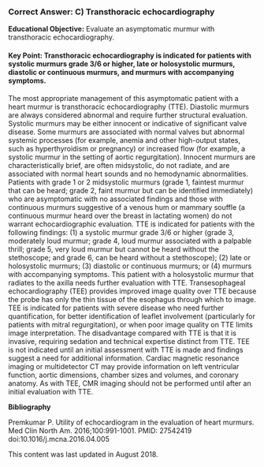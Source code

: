 
### Correct Answer: C) Transthoracic echocardiography 

**Educational Objective:** Evaluate an asymptomatic murmur with transthoracic echocardiography.

#### **Key Point:** Transthoracic echocardiography is indicated for patients with systolic murmurs grade 3/6 or higher, late or holosystolic murmurs, diastolic or continuous murmurs, and murmurs with accompanying symptoms.

The most appropriate management of this asymptomatic patient with a heart murmur is transthoracic echocardiography (TTE). Diastolic murmurs are always considered abnormal and require further structural evaluation. Systolic murmurs may be either innocent or indicative of significant valve disease. Some murmurs are associated with normal valves but abnormal systemic processes (for example, anemia and other high-output states, such as hyperthyroidism or pregnancy) or increased flow (for example, a systolic murmur in the setting of aortic regurgitation). Innocent murmurs are characteristically brief, are often midsystolic, do not radiate, and are associated with normal heart sounds and no hemodynamic abnormalities. Patients with grade 1 or 2 midsystolic murmurs (grade 1, faintest murmur that can be heard; grade 2, faint murmur but can be identified immediately) who are asymptomatic with no associated findings and those with continuous murmurs suggestive of a venous hum or mammary souffle (a continuous murmur heard over the breast in lactating women) do not warrant echocardiographic evaluation. TTE is indicated for patients with the following findings: (1) a systolic murmur grade 3/6 or higher (grade 3, moderately loud murmur; grade 4, loud murmur associated with a palpable thrill; grade 5, very loud murmur but cannot be heard without the stethoscope; and grade 6, can be heard without a stethoscope); (2) late or holosystolic murmurs; (3) diastolic or continuous murmurs; or (4) murmurs with accompanying symptoms. This patient with a holosystolic murmur that radiates to the axilla needs further evaluation with TTE.
Transesophageal echocardiography (TEE) provides improved image quality over TTE because the probe has only the thin tissue of the esophagus through which to image. TEE is indicated for patients with severe disease who need further quantification, for better identification of leaflet involvement (particularly for patients with mitral regurgitation), or when poor image quality on TTE limits image interpretation. The disadvantage compared with TTE is that it is invasive, requiring sedation and technical expertise distinct from TTE. TEE is not indicated until an initial assessment with TTE is made and findings suggest a need for additional information.
Cardiac magnetic resonance imaging or multidetector CT may provide information on left ventricular function, aortic dimensions, chamber sizes and volumes, and coronary anatomy. As with TEE, CMR imaging should not be performed until after an initial evaluation with TTE.

**Bibliography**

Premkumar P. Utility of echocardiogram in the evaluation of heart murmurs. Med Clin North Am. 2016;100:991-1001. PMID: 27542419 doi:10.1016/j.mcna.2016.04.005

This content was last updated in August 2018.